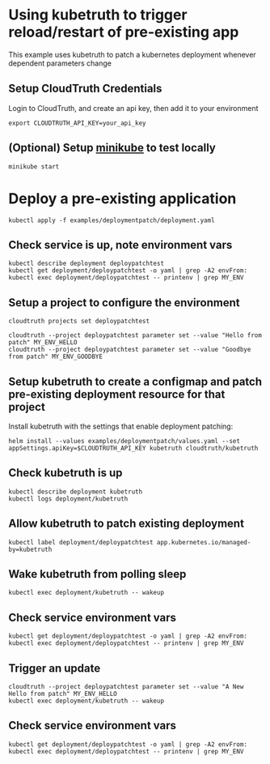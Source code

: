 # Using kubetruth to trigger reload/restart of pre-existing app

This example uses kubetruth to patch a kubernetes deployment whenever dependent parameters change

## Setup CloudTruth Credentials

Login to CloudTruth, and create an api key, then add it to your environment

```
export CLOUDTRUTH_API_KEY=your_api_key
```

## (Optional) Setup [minikube](https://minikube.sigs.k8s.io/docs/start/) to test locally
```
minikube start
```

# Deploy a pre-existing application

```
kubectl apply -f examples/deploymentpatch/deployment.yaml
```

## Check service is up, note environment vars

```
kubectl describe deployment deploypatchtest
kubectl get deployment/deploypatchtest -o yaml | grep -A2 envFrom:
kubectl exec deployment/deploypatchtest -- printenv | grep MY_ENV
```

## Setup a project to configure the environment

```
cloudtruth projects set deploypatchtest

cloudtruth --project deploypatchtest parameter set --value "Hello from patch" MY_ENV_HELLO
cloudtruth --project deploypatchtest parameter set --value "Goodbye from patch" MY_ENV_GOODBYE
```

## Setup kubetruth to create a configmap and patch pre-existing deployment resource for that project

Install kubetruth with the settings that enable deployment patching:
```
helm install --values examples/deploymentpatch/values.yaml --set appSettings.apiKey=$CLOUDTRUTH_API_KEY kubetruth cloudtruth/kubetruth
```

## Check kubetruth is up

```
kubectl describe deployment kubetruth
kubectl logs deployment/kubetruth
```

## Allow kubetruth to patch existing deployment

```
kubectl label deployment/deploypatchtest app.kubernetes.io/managed-by=kubetruth
```

## Wake kubetruth from polling sleep

```
kubectl exec deployment/kubetruth -- wakeup
```

## Check service environment vars

```
kubectl get deployment/deploypatchtest -o yaml | grep -A2 envFrom:
kubectl exec deployment/deploypatchtest -- printenv | grep MY_ENV
```

## Trigger an update

```
cloudtruth --project deploypatchtest parameter set --value "A New Hello from patch" MY_ENV_HELLO
kubectl exec deployment/kubetruth -- wakeup
```

## Check service environment vars

```
kubectl get deployment/deploypatchtest -o yaml | grep -A2 envFrom:
kubectl exec deployment/deploypatchtest -- printenv | grep MY_ENV
```
